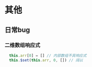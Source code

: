 # 其他
## 日常bug
### 二维数组响应式
``` js
  this.arr[0] = [] // 内部数组不具响应式
  this.$set(this.arr, 0, []) // 阔以
```